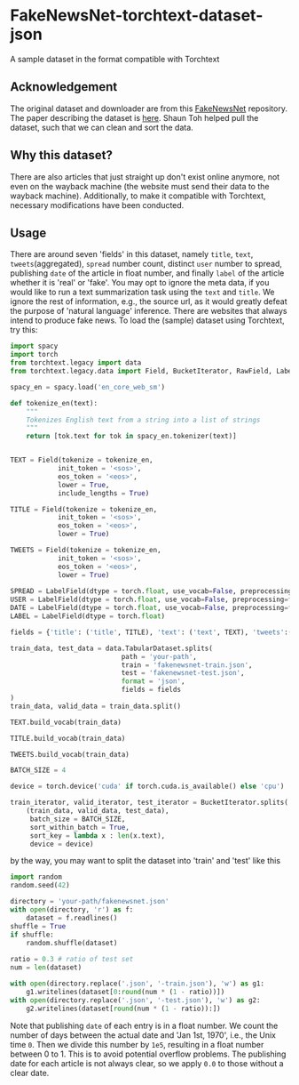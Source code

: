 # FakeNewsNet-torchtext-dataset-json
A sample dataset in the format compatible with Torchtext

## Acknowledgement
The original dataset and downloader are from this [FakeNewsNet](https://github.com/KaiDMML/FakeNewsNet) repository. The paper describing the dataset is [here](https://arxiv.org/abs/1809.01286). Shaun Toh helped pull the dataset, such that we can clean and sort the data.

## Why this dataset?
There are also articles that just straight up don't exist online anymore, not even on the wayback machine (the website must send their data to the wayback machine). Additionally, to make it compatible with Torchtext, necessary modifications have been conducted.

## Usage
There are around seven 'fields' in this dataset, namely ```title```, ```text```, ```tweets```(aggregated), ```spread``` number count, distinct ```user``` number to spread, publishing ```date``` of the article in float number, and finally ```label``` of the article whether it is 'real' or 'fake'. You may opt to ignore the meta data, if you would like to run a text summarization task using the ```text``` and ```title```. We ignore the rest of information, e.g., the source url, as it would greatly defeat the purpose of 'natural language' inference. There are websites that always intend to produce fake news. To load the (sample) dataset using Torchtext, try this:

```python
import spacy
import torch
from torchtext.legacy import data
from torchtext.legacy.data import Field, BucketIterator, RawField, LabelField

spacy_en = spacy.load('en_core_web_sm')

def tokenize_en(text):
    """
    Tokenizes English text from a string into a list of strings
    """
    return [tok.text for tok in spacy_en.tokenizer(text)]


TEXT = Field(tokenize = tokenize_en, 
            init_token = '<sos>', 
            eos_token = '<eos>', 
            lower = True, 
            include_lengths = True)

TITLE = Field(tokenize = tokenize_en, 
            init_token = '<sos>', 
            eos_token = '<eos>', 
            lower = True)

TWEETS = Field(tokenize = tokenize_en, 
            init_token = '<sos>', 
            eos_token = '<eos>', 
            lower = True)
			
SPREAD = LabelField(dtype = torch.float, use_vocab=False, preprocessing=float) # yes, you use LabelField
USER = LabelField(dtype = torch.float, use_vocab=False, preprocessing=float)
DATE = LabelField(dtype = torch.float, use_vocab=False, preprocessing=float)
LABEL = LabelField(dtype = torch.float)

fields = {'title': ('title', TITLE), 'text': ('text', TEXT), 'tweets':('tweets', TWEETS), 'spread':('spread', SPREAD), 'user':('user', USER), 'date':('date', DATE), 'label':('label', LABEL)}

train_data, test_data = data.TabularDataset.splits(
                            path = 'your-path',
                            train = 'fakenewsnet-train.json',
                            test = 'fakenewsnet-test.json',
                            format = 'json',
                            fields = fields
)
train_data, valid_data = train_data.split()

TEXT.build_vocab(train_data)

TITLE.build_vocab(train_data)

TWEETS.build_vocab(train_data)

BATCH_SIZE = 4

device = torch.device('cuda' if torch.cuda.is_available() else 'cpu')

train_iterator, valid_iterator, test_iterator = BucketIterator.splits(
    (train_data, valid_data, test_data), 
     batch_size = BATCH_SIZE,
     sort_within_batch = True,
     sort_key = lambda x : len(x.text),
     device = device)
```

by the way, you may want to split the dataset into 'train' and 'test' like this
```python
import random
random.seed(42)

directory = 'your-path/fakenewsnet.json'
with open(directory, 'r') as f:
    dataset = f.readlines()
shuffle = True
if shuffle:
    random.shuffle(dataset)
    
ratio = 0.3 # ratio of test set
num = len(dataset)

with open(directory.replace('.json', '-train.json'), 'w') as g1:
    g1.writelines(dataset[0:round(num * (1 - ratio))])
with open(directory.replace('.json', '-test.json'), 'w') as g2:
    g2.writelines(dataset[round(num * (1 - ratio)):])
```

Note that publishing ```date``` of each entry is in a float number. We count the number of days between the actual date and 'Jan 1st, 1970', i.e., the Unix time ```0```. Then we divide this number by ```1e5```, resulting in a float number between 0 to 1. This is to avoid potential overflow problems. The publishing date for each article is not always clear, so we apply ```0.0``` to those without a clear date.
